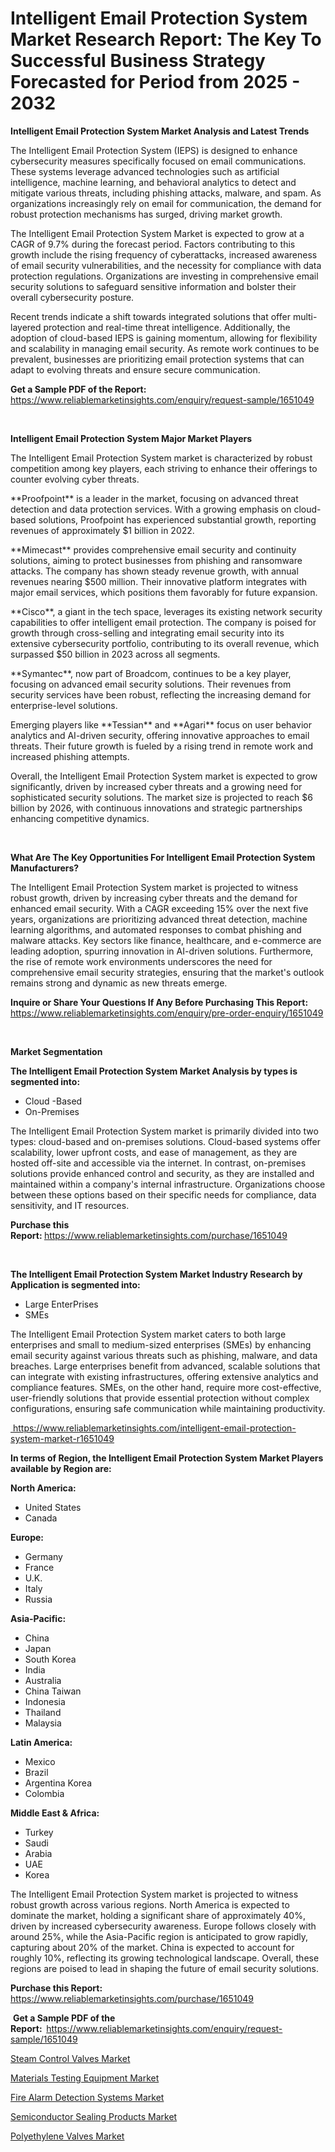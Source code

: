 <p><h1>Intelligent Email Protection System Market Research Report: The Key To Successful Business Strategy Forecasted for Period from 2025 - 2032</h1></p><p><strong>Intelligent Email Protection System Market Analysis and Latest Trends</strong></p>
<p><p>The Intelligent Email Protection System (IEPS) is designed to enhance cybersecurity measures specifically focused on email communications. These systems leverage advanced technologies such as artificial intelligence, machine learning, and behavioral analytics to detect and mitigate various threats, including phishing attacks, malware, and spam. As organizations increasingly rely on email for communication, the demand for robust protection mechanisms has surged, driving market growth.</p><p>The Intelligent Email Protection System Market is expected to grow at a CAGR of 9.7% during the forecast period. Factors contributing to this growth include the rising frequency of cyberattacks, increased awareness of email security vulnerabilities, and the necessity for compliance with data protection regulations. Organizations are investing in comprehensive email security solutions to safeguard sensitive information and bolster their overall cybersecurity posture.</p><p>Recent trends indicate a shift towards integrated solutions that offer multi-layered protection and real-time threat intelligence. Additionally, the adoption of cloud-based IEPS is gaining momentum, allowing for flexibility and scalability in managing email security. As remote work continues to be prevalent, businesses are prioritizing email protection systems that can adapt to evolving threats and ensure secure communication.</p></p>
<p><strong>Get a Sample PDF of the Report:&nbsp;</strong> <a href="https://www.reliablemarketinsights.com/enquiry/request-sample/1651049?utm_campaign=3277&utm_medium=2&utm_source=Github&utm_content=ia&utm_term=23032025&utm_id=intelligent-email-protection-system">https://www.reliablemarketinsights.com/enquiry/request-sample/1651049</a></p>
<p>&nbsp;</p>
<p><strong>Intelligent Email Protection System Major Market Players</strong></p>
<p><p>The Intelligent Email Protection System market is characterized by robust competition among key players, each striving to enhance their offerings to counter evolving cyber threats. </p><p>**Proofpoint** is a leader in the market, focusing on advanced threat detection and data protection services. With a growing emphasis on cloud-based solutions, Proofpoint has experienced substantial growth, reporting revenues of approximately $1 billion in 2022. </p><p>**Mimecast** provides comprehensive email security and continuity solutions, aiming to protect businesses from phishing and ransomware attacks. The company has shown steady revenue growth, with annual revenues nearing $500 million. Their innovative platform integrates with major email services, which positions them favorably for future expansion.</p><p>**Cisco**, a giant in the tech space, leverages its existing network security capabilities to offer intelligent email protection. The company is poised for growth through cross-selling and integrating email security into its extensive cybersecurity portfolio, contributing to its overall revenue, which surpassed $50 billion in 2023 across all segments.</p><p>**Symantec**, now part of Broadcom, continues to be a key player, focusing on advanced email security solutions. Their revenues from security services have been robust, reflecting the increasing demand for enterprise-level solutions.</p><p>Emerging players like **Tessian** and **Agari** focus on user behavior analytics and AI-driven security, offering innovative approaches to email threats. Their future growth is fueled by a rising trend in remote work and increased phishing attempts.</p><p>Overall, the Intelligent Email Protection System market is expected to grow significantly, driven by increased cyber threats and a growing need for sophisticated security solutions. The market size is projected to reach $6 billion by 2026, with continuous innovations and strategic partnerships enhancing competitive dynamics.</p></p>
<p>&nbsp;</p>
<p><strong>What Are The Key Opportunities For Intelligent Email Protection System Manufacturers?</strong></p>
<p><p>The Intelligent Email Protection System market is projected to witness robust growth, driven by increasing cyber threats and the demand for enhanced email security. With a CAGR exceeding 15% over the next five years, organizations are prioritizing advanced threat detection, machine learning algorithms, and automated responses to combat phishing and malware attacks. Key sectors like finance, healthcare, and e-commerce are leading adoption, spurring innovation in AI-driven solutions. Furthermore, the rise of remote work environments underscores the need for comprehensive email security strategies, ensuring that the market's outlook remains strong and dynamic as new threats emerge.</p></p>
<p><strong>Inquire or Share Your Questions If Any Before Purchasing This Report:</strong> <a href="https://www.reliablemarketinsights.com/enquiry/pre-order-enquiry/1651049?utm_campaign=3277&utm_medium=2&utm_source=Github&utm_content=ia&utm_term=23032025&utm_id=intelligent-email-protection-system">https://www.reliablemarketinsights.com/enquiry/pre-order-enquiry/1651049</a></p>
<p>&nbsp;</p>
<p><strong>Market Segmentation</strong></p>
<p><strong>The Intelligent Email Protection System Market Analysis by types is segmented into:</strong></p>
<p><ul><li>Cloud -Based</li><li>On-Premises</li></ul></p>
<p><p>The Intelligent Email Protection System market is primarily divided into two types: cloud-based and on-premises solutions. Cloud-based systems offer scalability, lower upfront costs, and ease of management, as they are hosted off-site and accessible via the internet. In contrast, on-premises solutions provide enhanced control and security, as they are installed and maintained within a company's internal infrastructure. Organizations choose between these options based on their specific needs for compliance, data sensitivity, and IT resources.</p></p>
<p><strong>Purchase this Report:&nbsp;</strong><a href="https://www.reliablemarketinsights.com/purchase/1651049?utm_campaign=3277&utm_medium=2&utm_source=Github&utm_content=ia&utm_term=23032025&utm_id=intelligent-email-protection-system">https://www.reliablemarketinsights.com/purchase/1651049</a></p>
<p>&nbsp;</p>
<p><strong>The Intelligent Email Protection System Market Industry Research by Application is segmented into:</strong></p>
<p><ul><li>Large EnterPrises</li><li>SMEs</li></ul></p>
<p><p>The Intelligent Email Protection System market caters to both large enterprises and small to medium-sized enterprises (SMEs) by enhancing email security against various threats such as phishing, malware, and data breaches. Large enterprises benefit from advanced, scalable solutions that can integrate with existing infrastructures, offering extensive analytics and compliance features. SMEs, on the other hand, require more cost-effective, user-friendly solutions that provide essential protection without complex configurations, ensuring safe communication while maintaining productivity.</p></p>
<p><a href="https://www.reliablemarketinsights.com/intelligent-email-protection-system-market-r1651049?utm_campaign=3277&utm_medium=2&utm_source=Github&utm_content=ia&utm_term=23032025&utm_id=intelligent-email-protection-system">&nbsp;https://www.reliablemarketinsights.com/intelligent-email-protection-system-market-r1651049</a></p>
<p><strong>In terms of Region, the Intelligent Email Protection System Market Players available by Region are:</strong></p>
<p>
    <p> <strong> North America: </strong>
        <ul>
            <li>United States</li>
            <li>Canada</li>
        </ul>
        </p> 
    <p> <strong> Europe: </strong>
        <ul>
            <li>Germany</li>
            <li>France</li>
            <li>U.K.</li>
            <li>Italy</li>
            <li>Russia</li>
        </ul>
        </p> 
    <p> <strong> Asia-Pacific: </strong>
        <ul>
            <li>China</li>
            <li>Japan</li>
            <li>South Korea</li>
            <li>India</li>
            <li>Australia</li>
            <li>China Taiwan</li>
            <li>Indonesia</li>
            <li>Thailand</li>
            <li>Malaysia</li>
        </ul>
        </p> 
    <p> <strong> Latin America: </strong>
        <ul>
            <li>Mexico</li>
            <li>Brazil</li>
            <li>Argentina Korea</li>
            <li>Colombia</li>
        </ul>
        </p> 
    <p> <strong> Middle East & Africa: </strong>
        <ul>
            <li>Turkey</li>
            <li>Saudi</li>
            <li>Arabia</li>
            <li>UAE</li>
            <li>Korea</li>
        </ul>
    </p>
    </p>
<p><p>The Intelligent Email Protection System market is projected to witness robust growth across various regions. North America is expected to dominate the market, holding a significant share of approximately 40%, driven by increased cybersecurity awareness. Europe follows closely with around 25%, while the Asia-Pacific region is anticipated to grow rapidly, capturing about 20% of the market. China is expected to account for roughly 10%, reflecting its growing technological landscape. Overall, these regions are poised to lead in shaping the future of email security solutions.</p></p>
<p><strong>Purchase this Report: </strong><a href="https://www.reliablemarketinsights.com/purchase/1651049?utm_campaign=3277&utm_medium=2&utm_source=Github&utm_content=ia&utm_term=23032025&utm_id=intelligent-email-protection-system">https://www.reliablemarketinsights.com/purchase/1651049</a></p>
<p>&nbsp;<strong>Get a Sample PDF of the Report:&nbsp;&nbsp;</strong><a href="https://www.reliablemarketinsights.com/enquiry/request-sample/1651049?utm_campaign=3277&utm_medium=2&utm_source=Github&utm_content=ia&utm_term=23032025&utm_id=intelligent-email-protection-system">https://www.reliablemarketinsights.com/enquiry/request-sample/1651049</a></p>
<p><strong></strong></p>
<p><p><a href="https://www.linkedin.com/pulse/dynamics-revenue-generation-steam-control-valves-market-cagr-l93le?utm_campaign=3277&utm_medium=2&utm_source=Github&utm_content=ia&utm_term=23032025&utm_id=intelligent-email-protection-system">Steam Control Valves Market</a></p><p><a href="https://www.linkedin.com/pulse/forecasted-growth-key-players-materials-testing-equipment-jpo8e?utm_campaign=3277&utm_medium=2&utm_source=Github&utm_content=ia&utm_term=23032025&utm_id=intelligent-email-protection-system">Materials Testing Equipment Market</a></p><p><a href="https://www.linkedin.com/pulse/market-dynamics-projected-growth-fire-alarm-detection-systems-z6gte?utm_campaign=3277&utm_medium=2&utm_source=Github&utm_content=ia&utm_term=23032025&utm_id=intelligent-email-protection-system">Fire Alarm Detection Systems Market</a></p><p><a href="https://github.com/popoialraih3/Market-Research-Report-List-1/blob/main/semiconductor-sealing-products-market.md?utm_campaign=3277&utm_medium=2&utm_source=Github&utm_content=ia&utm_term=23032025&utm_id=intelligent-email-protection-system">Semiconductor Sealing Products Market</a></p><p><a href="https://www.linkedin.com/pulse/aglobalpolyethylene-valves-market-analysis-including-its-6tcme?utm_campaign=3277&utm_medium=2&utm_source=Github&utm_content=ia&utm_term=23032025&utm_id=intelligent-email-protection-system">Polyethylene Valves Market</a></p></p>